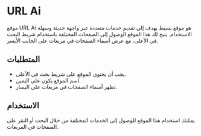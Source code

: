 # URL Ai

موقع URL Ai هو موقع بسيط يهدف إلى تقديم خدمات متعددة عبر واجهة حديثة وسهلة الاستخدام. يتيح لك هذا الموقع الوصول إلى الصفحات المختلفة باستخدام شريط البحث في الأعلى، مع عرض أسماء الصفحات في مربعات على الجانب الأيسر.

## المتطلبات

- يجب أن يحتوي الموقع على شريط بحث في الأعلى.
- اسم الموقع يكون على اليمين.
- تظهر أسماء الصفحات في مربعات على اليسار.

## الاستخدام

يمكنك استخدام هذا الموقع للوصول إلى الخدمات المختلفة من خلال البحث أو النقر على الصفحات في المربعات.
